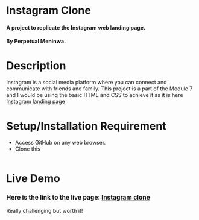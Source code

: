 # Instagram Clone

#### A project to replicate the Instagram web landing page.

#### By Perpetual Meninwa.

# Description
Instagram is a social media platform where you can connect and communicate with friends and family. This project is a part of the Module 7 and I would be using the basic HTML and CSS to achieve it as it is here [Instagram landing page](https://www.instagram.com/)

# Setup/Installation Requirement
- Access GitHub on any web browser.
- Clone this
```bash

```

# Live Demo
### Here is the link to the live page: [Instagram clone]()

Really challenging but worth it!
